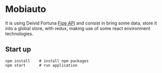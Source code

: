 # Mobiauto

It is using Deivid Fortuna [Fipe API](http://deividfortuna.github.io/fipe/) and consist in bring some data, store it into a global store, with redux, making use of some react environment technologies.

## Start up

```terminal
npm install    # install npm packages
npm start      # run application
```
